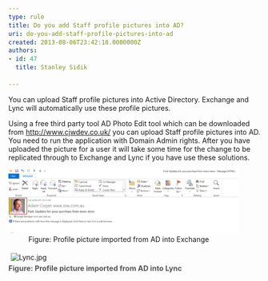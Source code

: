 ```yaml
---
type: rule
title: Do you add Staff profile pictures into AD?
uri: do-you-add-staff-profile-pictures-into-ad
created: 2013-08-06T23:42:18.0000000Z
authors:
- id: 47
  title: Stanley Sidik

---
```




<span class='intro'> You can upload Staff profile pictures into Active Directory. Exchange and Lync will automatically use these profile pictures.&#160; </span>

<p>​Using a free&#160;third party tool AD Photo Edit tool which can be downloaded from 
   <a href="http&#58;//www.cjwdev.co.uk/">http&#58;//www.cjwdev.co.uk/</a> you can upload Staff profile pictures into AD. You need to run the application with Domain Admin rights. After you have uploaded the picture for a user it will take some time for the change to be replicated through to Exchange and Lync if you have use these solutions.</p><dl class="image"><dt><img alt="ExchangeAdPhoto.jpg" src="ExchangeAdPhoto.jpg" style="width&#58;460px;" /></dt><dd>Figure&#58; Profile picture&#160;imported from AD into Exchange&#160;</dd></dl><dl class="image"><dt><img src="/SiteAssets/do-you-add-staff-profile-pictures-into-ad/Lync.jpg" alt="Lync.jpg" style="margin&#58;5px;" /><br></dt><dt>​<span style="color&#58;#555555;font-size&#58;0.9rem;font-weight&#58;bold;line-height&#58;16px;">Figure&#58; Profile picture&#160;imported from AD into Lync</span></dt></dl>


